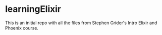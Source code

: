 # learningElixir

This is an initial repo with all the files from Stephen Grider's Intro Elixir
and Phoenix course.
